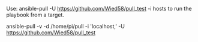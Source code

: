 Use: ansible-pull -U https://github.com/Wied58/pull_test -i hosts to run the playbook from a target.

ansible-pull -v -d /home/pi/pull -i 'localhost,' -U https://github.com/Wied58/pull_test
